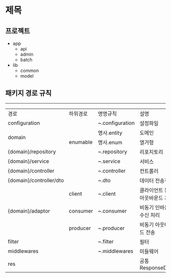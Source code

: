 # 제목

## 프로젝트

* app
    * api
    * admin
    * batch
* lib
    * common
    * model

## 패키지 경로 규칙

---

<table>
  <tr>
    <td>경로</td>
    <td>하위경로</td>
    <td>명명규칙</td>
    <td>설명</td>
  </tr>

  <tr>
    <td>configuration</td>
    <td></td>
    <td>~.configuration</td>
    <td>설정파일</td>
  </tr>
  <tr>
    <td rowspan="2">domain</td>
    <td></td>
    <td>명사.entity</td>
    <td>도메인</td>
  </tr>
  <tr>
    <td>enumable</td>
    <td>명사.enum</td>
    <td>열거형</td>
  </tr>
  <tr>
    <td>{domain}/repository</td>
    <td></td>
    <td>~.repository</td>
    <td>리포지토리</td>
  </tr>
  <tr>
    <td>{domain}/service</td>
    <td></td>
    <td>~.service</td>
    <td>서비스</td>
  </tr>
  <tr>
    <td>{domain}/controller</td>
    <td></td>
    <td>~.controller</td>
    <td>컨트롤러</td>
  </tr>
  <tr>
    <td>{domain}/controller/dto</td>
    <td></td>
    <td>~.dto</td>
    <td>데이터 전송객체</td>
  </tr>
  <tr>
    <td rowspan="3">{domain}/adaptor</td>
    <td>client</td>
    <td>~.client</td>
    <td>클라이언트 동기 아웃바운드 처리</td>
  </tr>
  <tr>
    <td>consumer</td>
    <td>~.consumer</td>
    <td>비동기 인바운드 수신 처리</td>
  </tr>
  <tr>
    <td>producer</td>
    <td>~.producer</td>
    <td>비동기 아웃바운드 전송</td>
  </tr>
  <tr>
    <td>filter</td>
    <td></td>
    <td>~.filter</td>
    <td>필터</td>
  </tr>
  <tr>
    <td>middlewares</td>
    <td></td>
    <td>~.middlewares</td>
    <td>미들웨어</td>
  </tr>
  <tr>
    <td>res</td>
    <td></td>
    <td></td>
    <td>공통 ResponseData</td>
  </tr>
</table>
